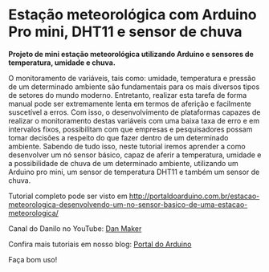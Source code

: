 # Estação meteorológica com Arduino Pro mini, DHT11 e sensor de chuva

**Projeto de mini estação meteorológica utilizando Arduino e sensores de temperatura, umidade e chuva.**


O monitoramento de variáveis, tais como: umidade, temperatura e pressão de um determinado ambiente são fundamentais para os mais diversos tipos de setores do mundo moderno. Entretanto, realizar esta tarefa de forma manual pode ser extremamente lenta em termos de aferição e facilmente suscetível a erros. Com isso, o desenvolvimento de plataformas capazes de realizar o monitoramento destas variáveis com uma baixa taxa de erro e em intervalos fixos, possibilitam com que empresas e pesquisadores possam tomar decisões a respeito do que fazer dentro de um determinado ambiente. Sabendo de tudo isso, neste tutorial iremos aprender a como desenvolver um nó sensor básico, capaz de aferir a temperatura, umidade e a possibilidade de chuva de um determinado ambiente, utilizando um Arduino pro mini, um sensor de temperatura DHT11 e também um sensor de chuva.

Tutorial completo pode ser visto em http://portaldoarduino.com.br/estacao-meteorologica-desenvolvendo-um-no-sensor-basico-de-uma-estacao-meteorologica/

Canal do Danilo no YouTube: <a href="https://www.youtube.com/channel/UCZbZ0IEMOoLiDxAGM7KBXwA" target="_blank">Dan Maker</a>

Confira mais tutoriais em nosso blog:  <a href="www.portaldoarduino.com.br" target="-blank">Portal do Arduino</a>

Faça bom uso!
